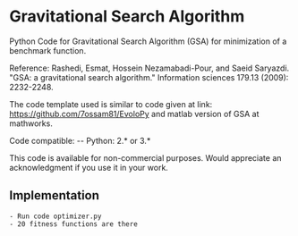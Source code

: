 #  Gravitational Search Algorithm
Python Code for Gravitational Search Algorithm (GSA) for minimization of a benchmark function.

Reference: Rashedi, Esmat, Hossein Nezamabadi-Pour, and Saeid Saryazdi. "GSA: a gravitational search algorithm." 
           Information sciences 179.13 (2009): 2232-2248.	

The code template used is similar to code given at link: https://github.com/7ossam81/EvoloPy and matlab version of GSA at mathworks.

Code compatible:
 -- Python: 2.* or 3.*

This code is available for non-commercial purposes. Would appreciate an acknowledgment if you use it in your work.

## Implementation
    - Run code optimizer.py
    - 20 fitness functions are there
